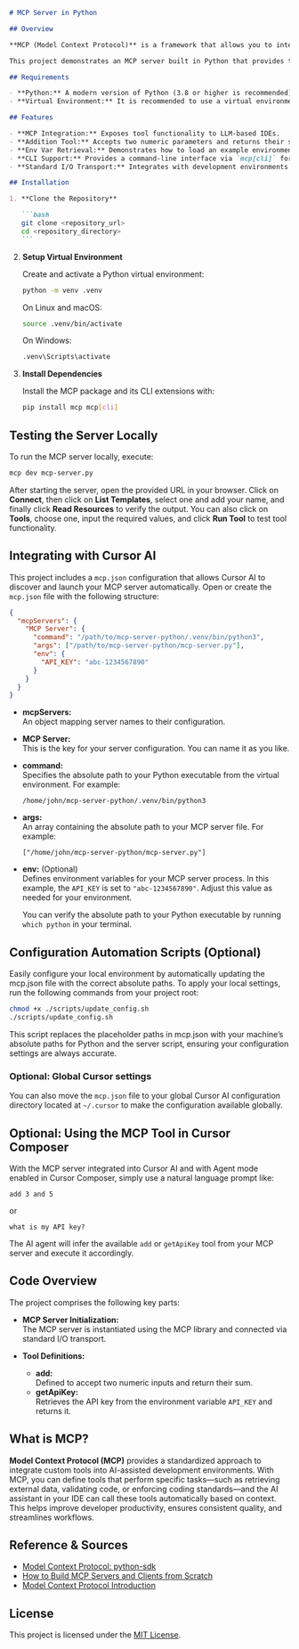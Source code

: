 ````markdown
# MCP Server in Python

## Overview

**MCP (Model Context Protocol)** is a framework that allows you to integrate custom tools into AI-assisted development environments—such as Cursor AI. MCP servers expose functionality (like data retrieval or code analysis) so that an LLM-based IDE can call these tools on demand.

This project demonstrates an MCP server built in Python that provides two basic tools. One tool, **add**, accepts two numbers and returns their sum, while the other, **getApiKey**, retrieves the API key from the environment (via the `API_KEY` variable). Learn more about MCP in the [Model Context Protocol Introduction](https://modelcontextprotocol.io/introduction).

## Requirements

- **Python:** A modern version of Python (3.8 or higher is recommended).
- **Virtual Environment:** It is recommended to use a virtual environment for dependency management.

## Features

- **MCP Integration:** Exposes tool functionality to LLM-based IDEs.
- **Addition Tool:** Accepts two numeric parameters and returns their sum.
- **Env Var Retrieval:** Demonstrates how to load an example environment variable from the configuration file.
- **CLI Support:** Provides a command-line interface via `mcp[cli]` for easy local development and testing.
- **Standard I/O Transport:** Integrates with development environments using standard I/O for seamless communication.

## Installation

1. **Clone the Repository**

   ```bash
   git clone <repository_url>
   cd <repository_directory>
   ```
````

2. **Setup Virtual Environment**

   Create and activate a Python virtual environment:

   ```bash
   python -m venv .venv
   ```

   On Linux and macOS:

   ```bash
   source .venv/bin/activate
   ```

   On Windows:

   ```bash
   .venv\Scripts\activate
   ```

3. **Install Dependencies**

   Install the MCP package and its CLI extensions with:

   ```bash
   pip install mcp mcp[cli]
   ```

## Testing the Server Locally

To run the MCP server locally, execute:

```bash
mcp dev mcp-server.py
```

After starting the server, open the provided URL in your browser. Click on **Connect**, then click on **List Templates**, select one and add your name, and finally click **Read Resources** to verify the output. You can also click on **Tools**, choose one, input the required values, and click **Run Tool** to test tool functionality.

## Integrating with Cursor AI

This project includes a `mcp.json` configuration that allows Cursor AI to discover and launch your MCP server automatically. Open or create the `mcp.json` file with the following structure:

```json
{
  "mcpServers": {
    "MCP Server": {
      "command": "/path/to/mcp-server-python/.venv/bin/python3",
      "args": ["/path/to/mcp-server-python/mcp-server.py"],
      "env": {
        "API_KEY": "abc-1234567890"
      }
    }
  }
}
```

- **mcpServers:**  
  An object mapping server names to their configuration.

- **MCP Server:**  
  This is the key for your server configuration. You can name it as you like.

- **command:**  
  Specifies the absolute path to your Python executable from the virtual environment. For example:

  ```
  /home/john/mcp-server-python/.venv/bin/python3
  ```

- **args:**  
  An array containing the absolute path to your MCP server file. For example:

  ```
  ["/home/john/mcp-server-python/mcp-server.py"]
  ```

- **env:** (Optional)  
  Defines environment variables for your MCP server process. In this example, the `API_KEY` is set to `"abc-1234567890"`. Adjust this value as needed for your environment.

  You can verify the absolute path to your Python executable by running `which python` in your terminal.

## Configuration Automation Scripts (Optional)

Easily configure your local environment by automatically updating the mcp.json file with the correct absolute paths. To apply your local settings, run the following commands from your project root:

```bash
chmod +x ./scripts/update_config.sh
./scripts/update_config.sh
```

This script replaces the placeholder paths in mcp.json with your machine’s absolute paths for Python and the server script, ensuring your configuration settings are always accurate.

### Optional: Global Cursor settings

You can also move the `mcp.json` file to your global Cursor AI configuration directory located at `~/.cursor` to make the configuration available globally.

## Optional: Using the MCP Tool in Cursor Composer

With the MCP server integrated into Cursor AI and with Agent mode enabled in Cursor Composer, simply use a natural language prompt like:

```
add 3 and 5
```

or

```
what is my API key?
```

The AI agent will infer the available `add` or `getApiKey` tool from your MCP server and execute it accordingly.

## Code Overview

The project comprises the following key parts:

- **MCP Server Initialization:**  
  The MCP server is instantiated using the MCP library and connected via standard I/O transport.

- **Tool Definitions:**
  - **add:**  
    Defined to accept two numeric inputs and return their sum.
  - **getApiKey:**  
    Retrieves the API key from the environment variable `API_KEY` and returns it.

## What is MCP?

**Model Context Protocol (MCP)** provides a standardized approach to integrate custom tools into AI-assisted development environments. With MCP, you can define tools that perform specific tasks—such as retrieving external data, validating code, or enforcing coding standards—and the AI assistant in your IDE can call these tools automatically based on context. This helps improve developer productivity, ensures consistent quality, and streamlines workflows.

## Reference & Sources

- [Model Context Protocol: python-sdk](https://github.com/modelcontextprotocol/python-sdk)
- [How to Build MCP Servers and Clients from Scratch](https://dev.to/composiodev/how-to-build-mcp-servers-and-clients-from-scratch-4o2f)
- [Model Context Protocol Introduction](https://modelcontextprotocol.io/introduction)

## License

This project is licensed under the [MIT License](LICENSE).

